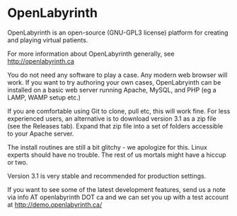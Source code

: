 OpenLabyrinth
==============
OpenLabyrinth is an open-source (GNU-GPL3 license) platform for creating and playing virtual patients. 

For more information about OpenLabyrinth generally, see http://openlabyrinth.ca

You do not need any software to play a case. Any modern web browser will work. If you want to try authoring your own cases,
OpenLabryinth can be installed on a basic web server running Apache, MySQL, and PHP (eg a LAMP, WAMP setup etc.) 

If you are comfortable using Git to clone, pull etc, this will work fine. For less experienced users, an alternative is to 
download version 3.1 as a zip file (see the Releases tab). Expand that zip file into a set of folders accessible to your 
Apache server. 

The install routines are still a bit glitchy - we apologize for this. Linux experts should have no trouble. The rest of us 
mortals might have a hiccup or two. 

Version 3.1 is very stable and recommended for production settings. 

If you want to see some of the latest development features, send us a note via info AT openlabyrinth DOT ca and we can set 
you up with a test account at http://demo.openlabyrinth.ca/
